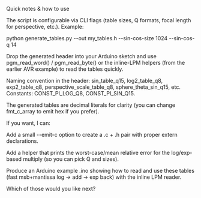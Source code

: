 Quick notes & how to use

The script is configurable via CLI flags (table sizes, Q formats, focal length for perspective, etc.). Example:

python generate_tables.py --out my_tables.h --sin-cos-size 1024 --sin-cos-q 14


Drop the generated header into your Arduino sketch and use pgm_read_word() / pgm_read_byte() or the inline-LPM helpers (from the earlier AVR example) to read the tables quickly.

Naming convention in the header: sin_table_q15, log2_table_q8, exp2_table_q8, perspective_scale_table_q8, sphere_theta_sin_q15, etc. Constants: CONST_PI_LOG_Q8, CONST_PI_SIN_Q15.

The generated tables are decimal literals for clarity (you can change fmt_c_array to emit hex if you prefer).


If you want, I can:

Add a small --emit-c option to create a .c + .h pair with proper extern declarations.

Add a helper that prints the worst-case/mean relative error for the log/exp-based multiply (so you can pick Q and sizes).

Produce an Arduino example .ino showing how to read and use these tables (fast msb+mantissa log → add → exp back) with the inline LPM reader.


Which of those would you like next?
